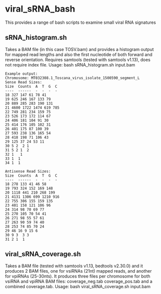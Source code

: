 # viral_sRNA_bash
This provides a range of bash scripts to examine small viral RNA signatures

## sRNA_histogram.sh 
Takes a BAM file (in this case TOSV.bam) and provides a histogram output for mapped read lengths and also the first nucleotide of both forward and reverse orientation.
Requires samtools (tested with samtools v1.13), does not require index file.
Usage:
bash sRNA_histogram.sh input.bam
```
Example output:
Chromosome: MT032308.1_Toscana_virus_isolate_1500590_segment_L
Sense Read Sizes:
Size  Counts  A  T  G  C
----  ------  -  -  -  -
18 327 147 61 78 41
19 625 246 167 133 79
20 889 285 283 190 131
21 4600 1722 1474 619 785
22 749 281 234 159 75
23 526 173 172 114 67
24 406 181 104 91 30
25 414 176 105 102 31
26 401 175 87 100 39
27 593 238 136 165 54
28 418 198 71 106 43
29 125 37 24 53 11
30 5 2  2 1
31 5 2 1  2
32 1   1
33 1  1
34 1  1

Antisense Read Sizes:
Size  Counts  A  T  G  C
----  ------  -  -  -  -
18 278 133 41 46 58
19 793 324 152 169 148
20 1118 441 210 268 199
21 4131 1306 699 1210 916
22 755 306 155 159 135
23 481 158 121 106 96
24 314 98 70 69 77
25 270 105 70 54 41
26 271 98 55 57 61
27 263 90 59 74 40
28 253 74 85 70 24
29 46 16 9 15 6
30 9 3  3 3
31 2 1  1
```
## viral_sRNA_coverage.sh
Takes a BAM file (tested with samtools v1.13, bedtools v2.30.0) and it produces 2 BAM files, one for vsiRNAs (21nt) mapped reads, and another for vpiRNAs (25-30nts). It produces three files per chromosome for both vsiRNA and vpiRNA BAM files: coverage_neg.tab coverage_pos.tab and a combined coverage.tab.
Usage:
bash viral_sRNA_coverage.sh input.bam
